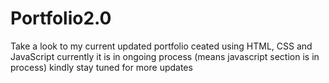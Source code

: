 # Portfolio2.0
Take a look to my current updated portfolio ceated using HTML, CSS and JavaScript currently it is in ongoing process (means javascript section is in process) kindly stay tuned for more updates









